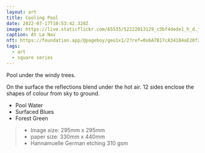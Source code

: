 ```yaml
---
layout: art
title: Cooling Pool
date: 2022-07-17T10:53:42.328Z
image: https://live.staticflickr.com/65535/52222013129_c3bf4dede1_h_d.jpg
caption: At La Nav
nft: https://foundation.app/@pageboy/geo1x1/2?ref=0x6A7B17cA34184aE20f2679F06a4Bb0c592e83cAD
tags:
  - art
  - square series
---
```

Pool under the windy trees.

On the surface the reflections blend under the hot air. 12 sides enclose the shapes of colour from sky to ground.

* Pool Water
* Surfaced Blues
* Forest Green

> - Image size: 295mm x 295mm
> - paper size: 330mm x 440mm
> - Hannamuelle German etching 310 gsm 